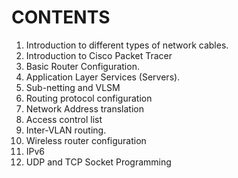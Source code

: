 # CONTENTS

1. Introduction to different types of network cables.
2. Introduction to Cisco Packet Tracer
3. Basic Router Configuration.
4. Application Layer Services (Servers).
5. Sub-netting and VLSM
6. Routing protocol configuration
7. Network Address translation
8. Access control list
9. Inter-VLAN routing.
10. Wireless router configuration
11. IPv6
12. UDP and TCP Socket Programming
